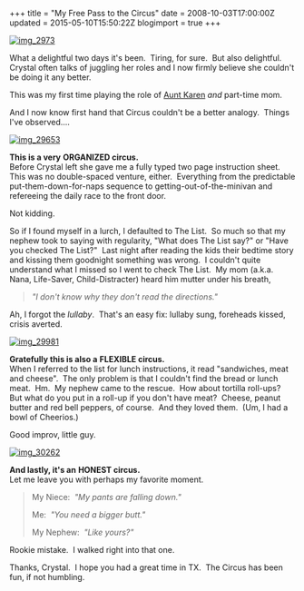 +++
title = "My Free Pass to the Circus"
date = 2008-10-03T17:00:00Z
updated = 2015-05-10T15:50:22Z
blogimport = true 
+++

[![img_2973](https://latc.s3.amazonaws.com/wp-content/uploads/2008/10/img_2973.jpg "img_2973")](https://latc.s3.amazonaws.com/wp-content/uploads/2008/10/img_2973.jpg)

What a delightful two days it's been.  Tiring, for sure.  But also delightful.  Crystal often talks of juggling her roles and I now firmly believe she couldn't be doing it any better.

This was my first time playing the role of [Aunt Karen](http://www.anotherstelladay.blogspot.com/) _and_ part-time mom.

And I now know first hand that Circus couldn't be a better analogy.  Things I've observed....

[![img_29653](https://latc.s3.amazonaws.com/wp-content/uploads/2008/10/img_29653-350x350.jpg "img_29653")](https://latc.s3.amazonaws.com/wp-content/uploads/2008/10/img_29653.jpg)

**This is a very** **ORGANIZED circus.**  
Before Crystal left she gave me a fully typed two page instruction sheet.  This was no double-spaced venture, either.  Everything from the predictable put-them-down-for-naps sequence to getting-out-of-the-minivan and refereeing the daily race to the front door.  

Not kidding.

So if I found myself in a lurch, I defaulted to The List.  So much so that my nephew took to saying with regularity, "What does The List say?" or "Have you checked The List?"  Last night after reading the kids their bedtime story and kissing them goodnight something was wrong.  I couldn't quite understand what I missed so I went to check The List.  My mom (a.k.a. Nana, Life-Saver, Child-Distracter) heard him mutter under his breath,

> _"I don't know why they don't read the directions."_  

Ah, I forgot the _lullaby_.  That's an easy fix: lullaby sung, foreheads kissed, crisis averted.

[![img_29981](https://latc.s3.amazonaws.com/wp-content/uploads/2008/10/img_29981-262x350.jpg "img_29981")](https://latc.s3.amazonaws.com/wp-content/uploads/2008/10/img_29981.jpg)

**Gratefully this is also a** **FLEXIBLE circus.**  
When I referred to the list for lunch instructions, it read "sandwiches, meat and cheese".  The only problem is that I couldn't find the bread or lunch meat.  Hm.  My nephew came to the rescue.  How about tortilla roll-ups?  But what do you put in a roll-up if you don't have meat?  Cheese, peanut butter and red bell peppers, of course.  And they loved them.  (Um, I had a bowl of Cheerios.)  

Good improv, little guy.

[![img_30262](https://latc.s3.amazonaws.com/wp-content/uploads/2008/10/img_30262-251x350.jpg "img_30262")](https://latc.s3.amazonaws.com/wp-content/uploads/2008/10/img_30262.jpg)

**And lastly, it's an** **HONEST circus.**  
Let me leave you with perhaps my favorite moment.  
> 
> My Niece:  _"My pants are falling down."_
> 
> Me:  _"You need a bigger butt."_  
> 
> My Nephew:  _"Like yours?"_  

Rookie mistake.  I walked right into that one.

Thanks, Crystal.  I hope you had a great time in TX.  The Circus has been fun, if not humbling.
